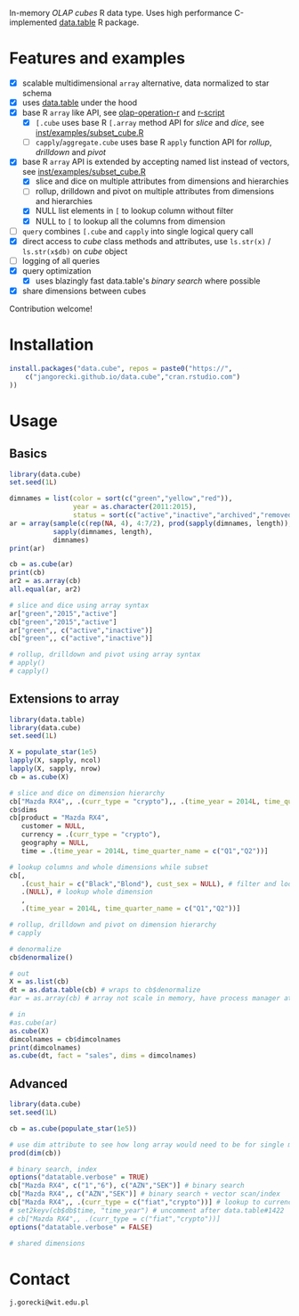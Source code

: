 
In-memory *OLAP cubes* R data type. Uses high performance C-implemented [data.table](https://github.com/Rdatatable/data.table) R package.  

# Features and examples

- [x] scalable multidimensional `array` alternative, data normalized to star schema
- [x] uses [data.table](https://github.com/Rdatatable/data.table) under the hood
- [x] base R `array` like API, see [olap-operation-r](https://dzone.com/articles/olap-operation-r) and [r-script](https://gist.github.com/jangorecki/4aa6218b6011360338f2)
  - [x] `[.cube` uses base R `[.array` method API for *slice* and *dice*, see [inst/examples/subset_cube.R](inst/examples/subset_cube.R)
  - [ ] `capply`/`aggregate.cube` uses base R `apply` function API for *rollup*, *drilldown* and *pivot*
- [x] base R `array` API is extended by accepting named list instead of vectors, see [inst/examples/subset_cube.R](inst/examples/subset_cube.R)
  - [x] slice and dice on multiple attributes from dimensions and hierarchies
  - [ ] rollup, drilldown and pivot on multiple attributes from dimensions and hierarchies
  - [x] NULL list elements in `[` to lookup column without filter
  - [x] NULL to `[` to lookup all the columns from dimension
- [ ] `query` combines `[.cube` and `capply` into single logical query call
- [x] direct access to *cube* class methods and attributes, use `ls.str(x)` / `ls.str(x$db)` on *cube* object
- [ ] logging of all queries
- [x] query optimization
  - [x] uses blazingly fast data.table's *binary search* where possible
- [x] share dimensions between cubes

Contribution welcome!  

# Installation

```r
install.packages("data.cube", repos = paste0("https://",
    c("jangorecki.github.io/data.cube","cran.rstudio.com")
))
```

# Usage

## Basics

```r
library(data.cube)
set.seed(1L)

dimnames = list(color = sort(c("green","yellow","red")), 
                year = as.character(2011:2015), 
                status = sort(c("active","inactive","archived","removed")))
ar = array(sample(c(rep(NA, 4), 4:7/2), prod(sapply(dimnames, length)), TRUE), 
           sapply(dimnames, length), 
           dimnames)
print(ar)

cb = as.cube(ar)
print(cb)
ar2 = as.array(cb)
all.equal(ar, ar2)

# slice and dice using array syntax
ar["green","2015","active"]
cb["green","2015","active"]
ar["green",, c("active","inactive")]
cb["green",, c("active","inactive")]

# rollup, drilldown and pivot using array syntax
# apply()
# capply()
```

## Extensions to array

```r
library(data.table)
library(data.cube)
set.seed(1L)

X = populate_star(1e5)
lapply(X, sapply, ncol)
lapply(X, sapply, nrow)
cb = as.cube(X)

# slice and dice on dimension hierarchy
cb["Mazda RX4",, .(curr_type = "crypto"),, .(time_year = 2014L, time_quarter_name = c("Q1","Q2"))]
cb$dims
cb[product = "Mazda RX4",
   customer = NULL,
   currency = .(curr_type = "crypto"),
   geography = NULL,
   time = .(time_year = 2014L, time_quarter_name = c("Q1","Q2"))]

# lookup columns and whole dimensions while subset
cb[,
   .(cust_hair = c("Black","Blond"), cust_sex = NULL), # filter and lookup column without filter
   .(NULL), # lookup whole dimension
   ,
   .(time_year = 2014L, time_quarter_name = c("Q1","Q2"))]

# rollup, drilldown and pivot on dimension hierarchy
# capply

# denormalize
cb$denormalize()

# out
X = as.list(cb)
dt = as.data.table(cb) # wraps to cb$denormalize
#ar = as.array(cb) # array not scale in memory, have process manager at hand

# in
#as.cube(ar)
as.cube(X)
dimcolnames = cb$dimcolnames
print(dimcolnames)
as.cube(dt, fact = "sales", dims = dimcolnames)
```

## Advanced

```r
library(data.cube)
set.seed(1L)

cb = as.cube(populate_star(1e5))

# use dim attribute to see how long array would need to be for single measure
prod(dim(cb))

# binary search, index
options("datatable.verbose" = TRUE)
cb["Mazda RX4", c("1","6"), c("AZN","SEK")] # binary search
cb["Mazda RX4",, c("AZN","SEK")] # binary search + vector scan/index
cb["Mazda RX4",, .(curr_type = c("fiat","crypto"))] # lookup to currency hierarchy
# set2keyv(cb$db$time, "time_year") # uncomment after data.table#1422
# cb["Mazda RX4",, .(curr_type = c("fiat","crypto"))]
options("datatable.verbose" = FALSE)

# shared dimensions

```


# Contact

`j.gorecki@wit.edu.pl`

